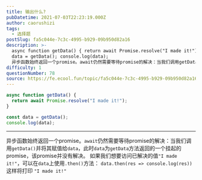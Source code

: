 ```yaml
---
title: 输出什么?
pubDatetime: 2021-07-03T22:23:19.000Z
author: caorushizi
tags:
  - 选择题
postSlug: fa5c044e-7c3c-4995-b929-09b950d82a16
description: >-
  async function getData() { return await Promise.resolve("I made it!"); } const
  data = getData(); console.log(data);
  异步函数始终返回一个promise。await仍然需要等待promise的解决：当我们调用getData()并将其赋值给data，此时data为getData方法返回的
difficulty: 1
questionNumber: 78
source: https://fe.ecool.fun/topic/fa5c044e-7c3c-4995-b929-09b950d82a16
---
```


```javascript
async function getData() {
  return await Promise.resolve("I made it!");
}

const data = getData();
console.log(data);
```

---

异步函数始终返回一个promise。`await`仍然需要等待promise的解决：当我们调用`getData()`并将其赋值给`data`，此时`data`为`getData`方法返回的一个挂起的promise，该promise并没有解决。
如果我们想要访问已解决的值`"I made it!"`，可以在`data`上使用`.then()`方法：
`data.then(res => console.log(res))`
这样将打印 `"I made it!"`
